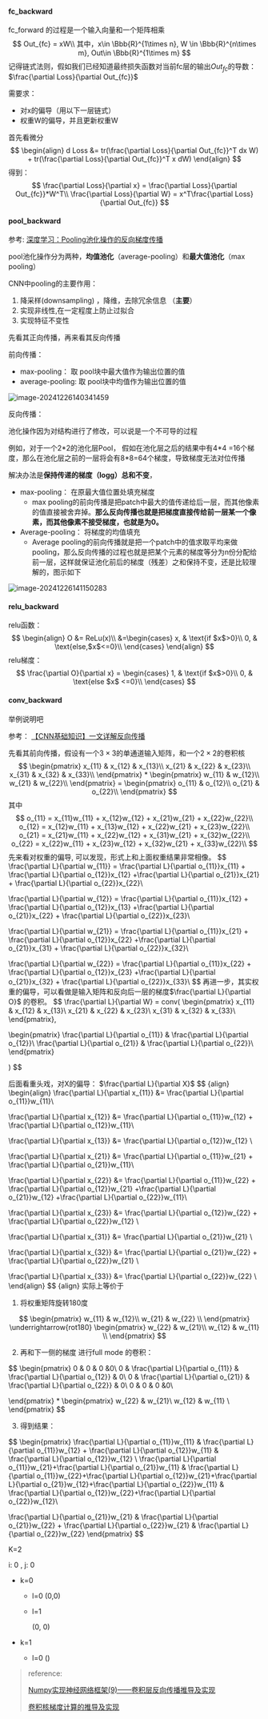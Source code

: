 #### fc_backward

fc_forward 的过程是一个输入向量和一个矩阵相乘
$$
Out_{fc} = xW\\
其中，x\in \Bbb{R}^{1\times n}, W \in \Bbb{R}^{n\times m}, Out\in \Bbb{R}^{1\times m}
$$
记得链式法则，假如我们已经知道最终损失函数对当前fc层的输出$Out_{fc}$的导数： $\frac{\partial Loss}{\partial Out_{fc}}$

需要求：

- 对x的偏导（用以下一层链式）
- 权重W的偏导，并且更新权重W

首先看微分
$$
\begin{align}
d Loss &= tr(\frac{\partial Loss}{\partial Out_{fc}}^T dx W) + tr(\frac{\partial Loss}{\partial Out_{fc}}^T x dW)
\end{align}
$$
得到：
$$
\frac{\partial Loss}{\partial x} = \frac{\partial Loss}{\partial Out_{fc}}*W^T\\
\frac{\partial Loss}{\partial W} = x^T\frac{\partial Loss}{\partial Out_{fc}}
$$


#### pool_backward

参考: [深度学习：Pooling池化操作的反向梯度传播](https://blog.csdn.net/qinghuaci666/article/details/81870750)

pool池化操作分为两种，**均值池化**（average-pooling）和**最大值池化**（max pooling）

CNN中pooling的主要作用：

1. 降采样(downsampling) ，降维，去除冗余信息 （**主要**）
2. 实现非线性,在一定程度上防止过拟合
3. 实现特征不变性

先看其正向传播，再来看其反向传播

前向传播：

- max-pooling： 取 pool块中最大值作为输出位置的值
- average-pooling: 取 pool块中均值作为输出位置的值

![image-20241226140341459](file.assets/image-20241226140341459.png)

反向传播：

池化操作因为对结构进行了修改，可以说是一个不可导的过程

例如，对于一个2\*2的池化层Pool， 假如在池化层之后的结果中有4\*4 =16个梯度，那么在池化层之前的一层将会有8\*8=64个梯度，导致梯度无法对位传播

解决办法是**保持传递的梯度（logg）总和不变**， 

- max-pooling： 在原最大值位置处填充梯度
  - max pooling的前向传播是把patch中最大的值传递给后一层，而其他像素的值直接被舍弃掉。**那么反向传播也就是把梯度直接传给前一层某一个像素，而其他像素不接受梯度，也就是为0。**
- Average-pooling： 将梯度的均值填充
  - Average pooling的前向传播就是把一个patch中的值求取平均来做pooling，那么反向传播的过程也就是把某个元素的梯度等分为n份分配给前一层，这样就保证池化前后的梯度（残差）之和保持不变，还是比较理解的，图示如下 



![image-20241226141150283](file.assets/image-20241226141150283.png)



#### relu_backward

relu函数：
$$
\begin{align}
O &= ReLu(x)\\
&=\begin{cases}
x, & \text{if $x$>0}\\
0, & \text{else,$x$<=0}\\
\end{cases}
\end{align}
$$
relu梯度：
$$
\frac{\partial O}{\partial x} = \begin{cases}
1, & \text{if $x$>0}\\
0, & \text{else $x$ <=0}\\
\end{cases}
$$


#### conv_backward

举例说明吧

参考： [【CNN基础知识】一文详解反向传播](https://blog.csdn.net/qq_45912037/article/details/128073903)

先看其前向传播，假设有一个$3\times 3$的单通道输入矩阵，和一个$2\times 2$的卷积核
$$
\begin{pmatrix}
x_{11} & x_{12} & x_{13}\\
x_{21} & x_{22} & x_{23}\\
x_{31} & x_{32} & x_{33}\\
\end{pmatrix} *
\begin{pmatrix}
w_{11} & w_{12}\\
w_{21} & w_{22}\\
\end{pmatrix} = 
\begin{pmatrix}
o_{11} & o_{12}\\
o_{21} & o_{22}\\
\end{pmatrix}
$$
其中
$$
o_{11} = x_{11}w_{11} + x_{12}w_{12} + x_{21}w_{21} + x_{22}w_{22}\\
o_{12} = x_{12}w_{11} + x_{13}w_{12} + x_{22}w_{21} + x_{23}w_{22}\\
o_{21} = x_{21}w_{11} + x_{22}w_{12} + x_{31}w_{21} + x_{32}w_{22}\\
o_{22} = x_{22}w_{11} + x_{23}w_{12} + x_{32}w_{21} + x_{33}w_{22}\\
$$
先来看对权重的偏导, 可以发现，形式上和上面权重结果非常相像。
$$
\frac{\partial L}{\partial w_{11}} = \frac{\partial L}{\partial o_{11}}x_{11} + \frac{\partial L}{\partial o_{12}}x_{12} +\frac{\partial L}{\partial o_{21}}x_{21} + \frac{\partial L}{\partial o_{22}}x_{22}\\

\frac{\partial L}{\partial w_{12}} = \frac{\partial L}{\partial o_{11}}x_{12} + \frac{\partial L}{\partial o_{12}}x_{13} +\frac{\partial L}{\partial o_{21}}x_{22} + \frac{\partial L}{\partial o_{22}}x_{23}\\

\frac{\partial L}{\partial w_{21}} = \frac{\partial L}{\partial o_{11}}x_{21} + \frac{\partial L}{\partial o_{12}}x_{22} +\frac{\partial L}{\partial o_{21}}x_{31} + \frac{\partial L}{\partial o_{22}}x_{32}\\

\frac{\partial L}{\partial w_{22}} = \frac{\partial L}{\partial o_{11}}x_{22} + \frac{\partial L}{\partial o_{12}}x_{23} +\frac{\partial L}{\partial o_{21}}x_{32} + \frac{\partial L}{\partial o_{22}}x_{33}\\
$$
再进一步，其实权重的偏导，可以看做是输入矩阵和反向后一层的梯度$\frac{\partial L}{\partial O}$ 的卷积。
$$
\frac{\partial L}{\partial W} = conv(
\begin{pmatrix}
x_{11} & x_{12} & x_{13}\\
x_{21} & x_{22} & x_{23}\\
x_{31} & x_{32} & x_{33}\\
\end{pmatrix},

\begin{pmatrix}
\frac{\partial L}{\partial o_{11}} & \frac{\partial L}{\partial o_{12}}\\
\frac{\partial L}{\partial o_{21}} & \frac{\partial L}{\partial o_{22}}\\
\end{pmatrix}

)
$$


后面看重头戏，对X的偏导： $\frac{\partial L}{\partial X}$ 
$$ {align}
\begin{align}
\frac{\partial L}{\partial x_{11}} &= \frac{\partial L}{\partial o_{11}}w_{11}\\

\frac{\partial L}{\partial x_{12}} &= \frac{\partial L}{\partial o_{11}}w_{12} + \frac{\partial L}{\partial o_{12}}w_{11}\\

\frac{\partial L}{\partial x_{13}} &= \frac{\partial L}{\partial o_{12}}w_{12} \\

\frac{\partial L}{\partial x_{21}} &= \frac{\partial L}{\partial o_{11}}w_{21} + \frac{\partial L}{\partial o_{21}}w_{11}\\

\frac{\partial L}{\partial x_{22}} &= \frac{\partial L}{\partial o_{11}}w_{22} + \frac{\partial L}{\partial o_{12}}w_{21} +\frac{\partial L}{\partial o_{21}}w_{12} +\frac{\partial L}{\partial o_{22}}w_{11}\\

\frac{\partial L}{\partial x_{23}} &= \frac{\partial L}{\partial o_{12}}w_{22} + \frac{\partial L}{\partial o_{22}}w_{12} \\

\frac{\partial L}{\partial x_{31}} &= \frac{\partial L}{\partial o_{21}}w_{21} \\

\frac{\partial L}{\partial x_{32}} &= \frac{\partial L}{\partial o_{21}}w_{22} + \frac{\partial L}{\partial o_{22}}w_{21} \\

\frac{\partial L}{\partial x_{33}} &= \frac{\partial L}{\partial o_{22}}w_{22} \\
\end{align}
$$ {align}
实际上等价于

1. 将权重矩阵旋转180度

$$
\begin{pmatrix}
w_{11} & w_{12}\\
w_{21} & w_{22} \\
\end{pmatrix} \underrightarrow{rot180}
\begin{pmatrix}
w_{22} & w_{21}\\
w_{12} & w_{11} \\
\end{pmatrix}
$$

2. 再和下一侧的梯度 进行full mode 的卷积：

$$
\begin{pmatrix}
0 & 0 & 0 &0\\
0 & \frac{\partial L}{\partial o_{11}} & \frac{\partial L}{\partial o_{12}} & 0\\
0 & \frac{\partial L}{\partial o_{21}} & \frac{\partial L}{\partial o_{22}} & 0\\
0 & 0 & 0 &0\\

\end{pmatrix}
*
\begin{pmatrix}
w_{22} & w_{21}\\
w_{12} & w_{11} \\
\end{pmatrix}
$$

3. 得到结果：

$$
\begin{pmatrix}
\frac{\partial L}{\partial o_{11}}w_{11} & \frac{\partial L}{\partial o_{11}}w_{12} + \frac{\partial L}{\partial o_{12}}w_{11} & \frac{\partial L}{\partial o_{12}}w_{12} \\
\frac{\partial L}{\partial o_{11}}w_{21}+\frac{\partial L}{\partial o_{21}}w_{11} & \frac{\partial L}{\partial o_{11}}w_{22}+\frac{\partial L}{\partial o_{12}}w_{21}+\frac{\partial L}{\partial o_{21}}w_{12}+\frac{\partial L}{\partial o_{22}}w_{11} & 
\frac{\partial L}{\partial o_{12}}w_{22}+\frac{\partial L}{\partial o_{22}}w_{12}\\

\frac{\partial L}{\partial o_{21}}w_{21} & 
\frac{\partial L}{\partial o_{21}}w_{22} + \frac{\partial L}{\partial o_{22}}w_{21} & 
\frac{\partial L}{\partial o_{22}}w_{22}
\end{pmatrix}
$$



K=2

i: 0 , j: 0

- k=0

  - l=0
    (0,0)

  - l=1

    (0, 0)

- k=1

  - l=0
    ()





>reference:
>
>[Numpy实现神经网络框架(9)——卷积层反向传播推导及实现](https://zhuanlan.zhihu.com/p/70246295)
>
>[卷积核梯度计算的推导及实现](https://zhuanlan.zhihu.com/p/64248652)

